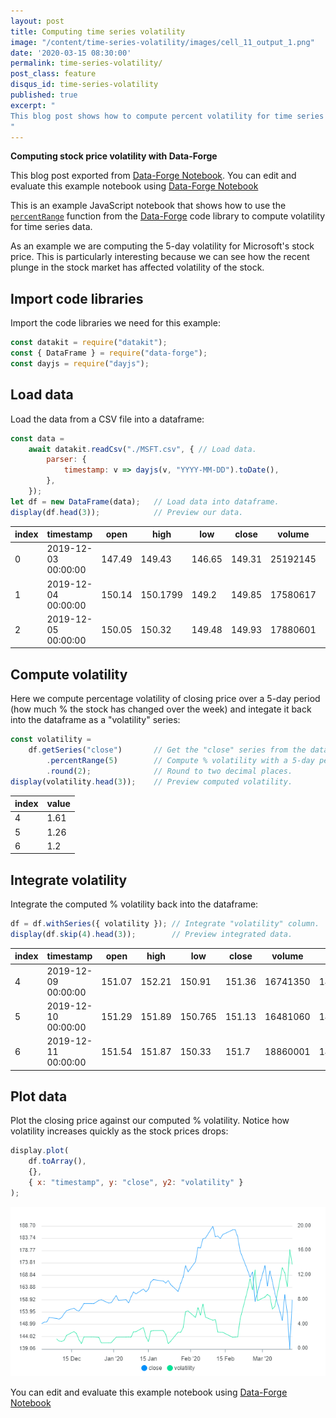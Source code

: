 ```yaml
---
layout: post
title: Computing time series volatility
image: "/content/time-series-volatility/images/cell_11_output_1.png"
date: '2020-03-15 08:30:00'
permalink: time-series-volatility/
post_class: feature
disqus_id: time-series-volatility
published: true
excerpt: "
This blog post shows how to compute percent volatility for time series data.
"
---
```


**Computing stock price volatility with Data-Forge**

This blog post exported from [Data-Forge Notebook](http://www.data-forge-notebook.com).
You can edit and evaluate this example notebook using [Data-Forge Notebook](http://www.data-forge-notebook.com)

This is an example JavaScript notebook that shows how to use the [`percentRange`](https://data-forge.github.io/data-forge-ts/classes/series.html#percentrange) function from the [Data-Forge](http://www.data-forge-js.com/) code library to compute volatility for time series data.

As an example we are computing the 5-day volatility for Microsoft's stock price. This is particularly interesting because we can see how the recent plunge in the stock market has affected volatility of the stock.

## Import code libraries

Import the code libraries we need for this example:

```javascript
const datakit = require("datakit");
const { DataFrame } = require("data-forge");
const dayjs = require("dayjs");
```

## Load data

Load the data from a CSV file into a dataframe:

```javascript
const data = 
    await datakit.readCsv("./MSFT.csv", { // Load data.
        parser: { 
            timestamp: v => dayjs(v, "YYYY-MM-DD").toDate(),
        },
    }); 
let df = new DataFrame(data);   // Load data into dataframe.
display(df.head(3));            // Preview our data.
```

| __index__ | timestamp           | open   | high     | low    | close  | volume   | SMA                |
| --------- | ------------------- | ------ | -------- | ------ | ------ | -------- | ------------------ |
| 0         | 2019-12-03 00:00:00 | 147.49 | 149.43   | 146.65 | 149.31 | 25192145 | 146.33500000000004 |
| 1         | 2019-12-04 00:00:00 | 150.14 | 150.1799 | 149.2  | 149.85 | 17580617 | 146.78433333333336 |
| 2         | 2019-12-05 00:00:00 | 150.05 | 150.32   | 149.48 | 149.93 | 17880601 | 147.20733333333337 |

## Compute volatility

Here we compute percentage volatility of closing price over a 5-day period (how much % the stock has changed over the week) and integate it back into the dataframe as a "volatility" series:

```javascript
const volatility =
    df.getSeries("close")       // Get the "close" series from the dataframe.
        .percentRange(5)        // Compute % volatility with a 5-day period.
        .round(2);              // Round to two decimal places.
display(volatility.head(3));    // Preview computed volatility.
```

| __index__ | __value__ |
| --------- | --------- |
| 4         | 1.61      |
| 5         | 1.26      |
| 6         | 1.2       |

## Integrate volatility

Integrate the computed % volatility back into the dataframe:

```javascript
df = df.withSeries({ volatility }); // Integrate "volatility" column.
display(df.skip(4).head(3));        // Preview integrated data.
```

| __index__ | timestamp           | open   | high   | low     | close  | volume   | SMA                | volatility |
| --------- | ------------------- | ------ | ------ | ------- | ------ | -------- | ------------------ | ---------- |
| 4         | 2019-12-09 00:00:00 | 151.07 | 152.21 | 150.91  | 151.36 | 16741350 | 147.95533333333333 | 1.61       |
| 5         | 2019-12-10 00:00:00 | 151.29 | 151.89 | 150.765 | 151.13 | 16481060 | 148.18666666666667 | 1.26       |
| 6         | 2019-12-11 00:00:00 | 151.54 | 151.87 | 150.33  | 151.7  | 18860001 | 148.48233333333334 | 1.2        |

## Plot data

Plot the closing price against our computed % volatility. Notice how volatility increases quickly as the stock prices drops:

```javascript
display.plot(
    df.toArray(), 
    {}, 
    { x: "timestamp", y: "close", y2: "volatility" } 
);
```
![Chart](/content/time-series-volatility/images/cell_11_output_1.png)


You can edit and evaluate this example notebook using [Data-Forge Notebook](http://www.data-forge-notebook.com)